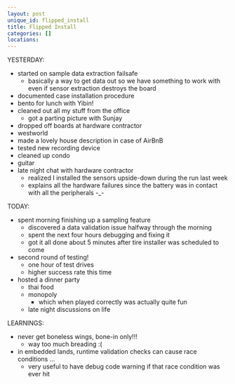 ```yaml
---
layout: post
unique_id: flipped_install
title: Flipped Install
categories: []
locations: 
---
```


YESTERDAY:
* started on sample data extraction failsafe
  * basically a way to get data out so we have something to work with even if sensor extraction destroys the board
* documented case installation procedure
* bento for lunch with Yibin!
* cleaned out all my stuff from the office
  * got a parting picture with Sunjay
* dropped off boards at hardware contractor
* westworld
* made a lovely house description in case of AirBnB
* tested new recording device
* cleaned up condo
* guitar
* late night chat with hardware contractor
  * realized I installed the sensors upside-down during the run last week
  * explains all the hardware failures since the battery was in contact with all the peripherals -_-

TODAY:
* spent morning finishing up a sampling feature
  * discovered a data validation issue halfway through the morning
  * spent the next four hours debugging and fixing it
  * got it all done about 5 minutes after tire installer was scheduled to come
* second round of testing!
  * one hour of test drives
  * higher success rate this time
* hosted a dinner party
  * thai food
  * monopoly
    * which when played correctly was actually quite fun
  * late night discussions on life

LEARNINGS:
* never get boneless wings, bone-in only!!!
  * way too much breading :(
* in embedded lands, runtime validation checks can cause race conditions ...
  * very useful to have debug code warning if that race condition was ever hit
